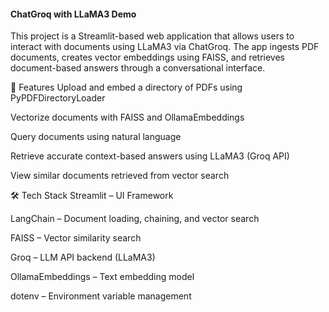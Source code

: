#### ChatGroq with LLaMA3 Demo

This project is a Streamlit-based web application that allows users to interact with documents using LLaMA3 via ChatGroq. The app ingests PDF documents, creates vector embeddings using FAISS, and retrieves document-based answers through a conversational interface.

🔧 Features
Upload and embed a directory of PDFs using PyPDFDirectoryLoader

Vectorize documents with FAISS and OllamaEmbeddings

Query documents using natural language

Retrieve accurate context-based answers using LLaMA3 (Groq API)

View similar documents retrieved from vector search

🛠️ Tech Stack
Streamlit – UI Framework

LangChain – Document loading, chaining, and vector search

FAISS – Vector similarity search

Groq – LLM API backend (LLaMA3)

OllamaEmbeddings – Text embedding model

dotenv – Environment variable management

